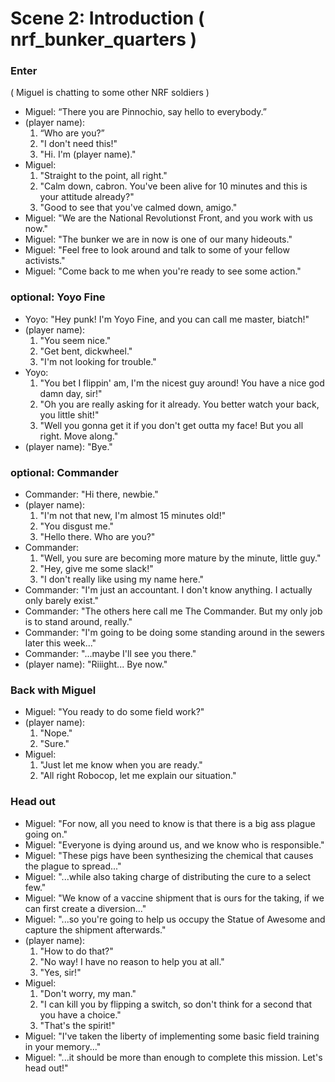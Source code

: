 Scene 2: Introduction ( nrf_bunker_quarters )
=====

### Enter
( Miguel is chatting to some other NRF soldiers )

- Miguel: “There you are Pinnochio, say hello to everybody.”
- (player name):
  1. “Who are you?”
  2. "I don't need this!"
  3. "Hi. I'm (player name)."
- Miguel:
  1. "Straight to the point, all right."
  2. "Calm down, cabron. You've been alive for 10 minutes and this is your attitude already?"
  3. "Good to see that you've calmed down, amigo."
- Miguel: "We are the National Revolutionst Front, and you work with us now."
- Miguel: "The bunker we are in now is one of our many hideouts."
- Miguel: "Feel free to look around and talk to some of your fellow activists."
- Miguel: "Come back to me when you're ready to see some action."

### optional: Yoyo Fine
- Yoyo: "Hey punk! I'm Yoyo Fine, and you can call me master, biatch!"
- (player name):
  1. "You seem nice."
  2. "Get bent, dickwheel."
  3. "I'm not looking for trouble."
- Yoyo:
  1. "You bet I flippin' am, I'm the nicest guy around! You have a nice god damn day, sir!"
  2. "Oh you are really asking for it already. You better watch your back, you little shit!"
  3. "Well you gonna get it if you don't get outta my face! But you all right. Move along."
- (player name): "Bye."

### optional: Commander
- Commander: "Hi there, newbie."
- (player name):
  1. "I'm not that new, I'm almost 15 minutes old!"
  2. "You disgust me."
  3. "Hello there. Who are you?"
- Commander:
  1. "Well, you sure are becoming more mature by the minute, little guy."
  2. "Hey, give me some slack!"
  3. "I don't really like using my name here."
- Commander: "I'm just an accountant. I don't know anything. I actually only barely exist."
- Commander: "The others here call me The Commander. But my only job is to stand around, really."
- Commander: "I'm going to be doing some standing around in the sewers later this week..."
- Commander: "...maybe I'll see you there."
- (player name): "Riiight... Bye now."

### Back with Miguel
- Miguel: "You ready to do some field work?"
- (player name):
  1. "Nope."
  2. "Sure."
- Miguel:
  1. "Just let me know when you are ready."
  2. "All right Robocop, let me explain our situation."

### Head out
- Miguel: "For now, all you need to know is that there is a big ass plague going on."
- Miguel: "Everyone is dying around us, and we know who is responsible."
- Miguel: "These pigs have been synthesizing the chemical that causes the plague to spread..."
- Miguel: "...while also taking charge of distributing the cure to a select few."
- Miguel: "We know of a vaccine shipment that is ours for the taking, if we can first create a diversion..."
- Miguel: "...so you're going to help us occupy the Statue of Awesome and capture the shipment afterwards."
- (player name):
  1. "How to do that?"
  2. "No way! I have no reason to help you at all."
  3. "Yes, sir!"
- Miguel:
  1. "Don't worry, my man."
  2. "I can kill you by flipping a switch, so don't think for a second that you have a choice."
  3. "That's the spirit!"
- Miguel: "I've taken the liberty of implementing some basic field training in your memory..."
- Miguel: "...it should be more than enough to complete this mission. Let's head out!"
